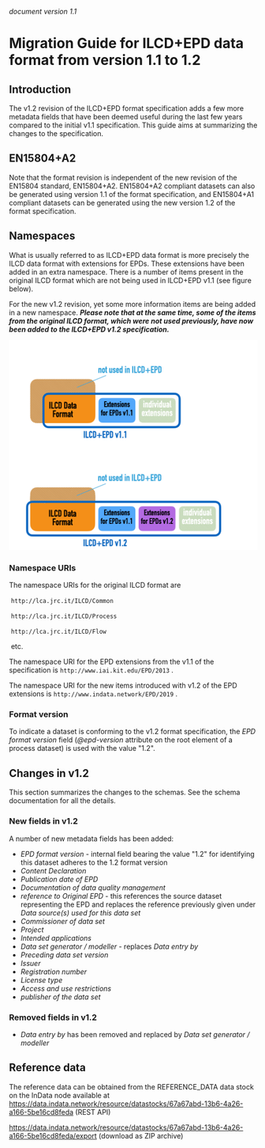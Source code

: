 *document version 1.1*



# Migration Guide for ILCD+EPD data format from version 1.1 to 1.2



## Introduction

The v1.2 revision of the ILCD+EPD format specification adds a few more metadata fields  that have been deemed useful during the last few years compared to the initial v1.1 specification. This guide aims at summarizing the changes to the specification. 



## EN15804+A2

Note that the format revision is independent of the new revision of the EN15804 standard, EN15804+A2. EN15804+A2 compliant datasets can also be generated using version 1.1 of the format specification, and EN15804+A1 compliant datasets can be generated using the new version 1.2 of the format specification.



## Namespaces

What is usually referred to as ILCD+EPD data format is more precisely the ILCD data format with extensions for EPDs. These extensions have been added in an extra namespace. There is a number of items present in the original ILCD format which are not being used in ILCD+EPD v1.1 (see figure below).

For the new v1.2 revision, yet some more information items are being added in a new namespace. ***Please note that at the same time, some of the items from the original ILCD format, which were not used previously, have now been added to the ILCD+EPD v1.2 specification.***

![Namespaces](img/Namespaces.png)

### Namespace URIs

The namespace URIs for the original ILCD format are

​	`http://lca.jrc.it/ILCD/Common`

​	`http://lca.jrc.it/ILCD/Process`

​	`http://lca.jrc.it/ILCD/Flow` 

​	etc.

The namespace URI for the EPD extensions from the v1.1 of the specification is `http://www.iai.kit.edu/EPD/2013` .

The namespace URI for the new items introduced with v1.2 of the EPD extensions is `http://www.indata.network/EPD/2019` .



### Format version

To indicate a dataset is conforming to the v1.2 format specification, the *EPD format version* field (*@epd-version* attribute on the root element of a process dataset) is used with the value "1.2".



## Changes in v1.2

This section summarizes the changes to the schemas. See the schema documentation for all the details. 

### New fields in v1.2

A number of new metadata fields has been added:

- *EPD format version* - internal field bearing the value "1.2" for identifying this dataset adheres to the 1.2 format version 
- *Content Declaration*
- *Publication date of EPD*
- *Documentation of data quality management*
- *reference to Original EPD* - this references the source dataset representing the EPD and replaces the reference previously given under *Data source(s) used for this data set*
- *Commissioner of data set*
- *Project*
- *Intended applications*
- *Data set generator / modeller* - replaces *Data entry by*
- *Preceding data set version*
- *Issuer*
- *Registration number*
- *License type*
- *Access and use restrictions*
- *publisher of the data set*

### Removed fields in v1.2

- *Data entry by* has been removed and replaced by *Data set generator / modeller*



## Reference data

The reference data can be obtained from the REFERENCE_DATA data stock on the InData node available at
https://data.indata.network/resource/datastocks/67a67abd-13b6-4a26-a166-5be16cd8feda (REST API)

https://data.indata.network/resource/datastocks/67a67abd-13b6-4a26-a166-5be16cd8feda/export (download as ZIP archive)